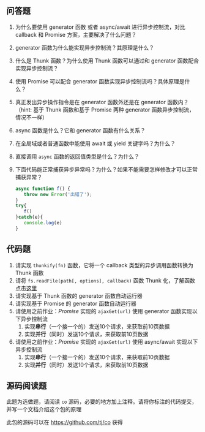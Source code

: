 ## 问答题

1. 为什么要使用 generator 函数 或者 async/await 进行异步控制流，对比 callback 和 Promise 方案，主要解决了什么问题？

2. generator 函数为什么能实现异步控制流？其原理是什么？

3. 什么是 Thunk 函数？为什么使用 Thunk 函数可以通过和 generator 函数配合实现异步控制流？

4. 使用 Promise 可以配合 generator 函数实现异步控制流吗？具体原理是什么？

5. 真正发出异步操作指令是在 generator 函数外还是在 generator 函数内？（hint: 基于 Thunk 函数和基于 Promise 两种 generator 函数异步控制流，情况不一样）

6. async 函数是什么？它和 generator 函数有什么关系？

7. 在全局域或者普通函数中能使用 await 或 yield 关键字吗？为什么？

8. 直接调用 `async` 函数的返回值类型是什么？为什么？

9. 下面代码能正常捕获异步异常吗？为什么？如果不能需要怎样修改才可以正常捕获异常？

   ```javascript
   async function f() {
      throw new Error('出错了');
   }
   try{
      f()
   }catch(e){
      console.log(e)
   }
   ```

## 代码题

1. 请实现 `thunkify(fn)` 函数，它将一个 callback 类型的异步调用函数转换为 Thunk 函数
2. 请将 `fs.readFile(path[, options], callback)` 函数 Thunk 化，了解函数点击[这里](https://nodejs.org/dist/latest-v8.x/docs/api/fs.html#fs_fs_readfile_path_options_callback)
3. 请实现基于 Thunk 函数的 generator 函数自动运行器
4. 请实现基于 Promise 的 generator 函数自动运行器
5. 请使用之前作业：*Promise* 实现的 `ajaxGet(url)` 使用 generator 函数实现以下异步控制流
   1. 实现**串行**（一个接一个的）发送10个请求，来获取前10页数据
   2. 实现**并行**（同时）发送10个请求，来获取前10页数据
6. 请使用之前作业：*Promise* 实现的 `ajaxGet(url)` 使用 async/await 实现以下异步控制流
   1. 实现**串行**（一个接一个的）发送10个请求，来获取前10页数据
   2. 实现**并行**（同时）发送10个请求，来获取前10页数据

## 源码阅读题

此题为选做题，请阅读 `co` 源码，必要的地方加上注释。请将你标注的代码提交，并写一个文档介绍这个包的原理

此包的源码可以在 https://github.com/tj/co 获得